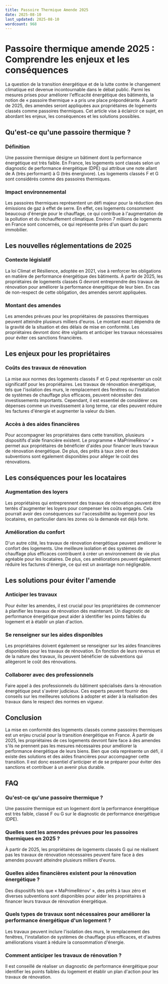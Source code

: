 ```yaml
---
title: Passoire Thermique Amende 2025
date: 2025-08-10
last_updated: 2025-08-10
wordcount: 968
---
```


# Passoire thermique amende 2025 : Comprendre les enjeux et les conséquences

La question de la transition énergétique et de la lutte contre le changement climatique est devenue incontournable dans le débat public. Parmi les mesures prises pour améliorer l'efficacité énergétique des bâtiments, la notion de « passoire thermique » a pris une place prépondérante. À partir de 2025, des amendes seront appliquées aux propriétaires de logements classés comme passoires thermiques. Cet article vise à éclaircir ce sujet, en abordant les enjeux, les conséquences et les solutions possibles.

## Qu'est-ce qu'une passoire thermique ?

### Définition

Une passoire thermique désigne un bâtiment dont la performance énergétique est très faible. En France, les logements sont classés selon un diagnostic de performance énergétique (DPE) qui attribue une note allant de A (très performant) à G (très énergivore). Les logements classés F et G sont considérés comme des passoires thermiques.

### Impact environnemental

Les passoires thermiques représentent un défi majeur pour la réduction des émissions de gaz à effet de serre. En effet, ces logements consomment beaucoup d'énergie pour le chauffage, ce qui contribue à l'augmentation de la pollution et du réchauffement climatique. Environ 7 millions de logements en France sont concernés, ce qui représente près d'un quart du parc immobilier.

## Les nouvelles réglementations de 2025

### Contexte législatif

La loi Climat et Résilience, adoptée en 2021, vise à renforcer les obligations en matière de performance énergétique des bâtiments. À partir de 2025, les propriétaires de logements classés G devront entreprendre des travaux de rénovation pour améliorer la performance énergétique de leur bien. En cas de non-respect de cette obligation, des amendes seront appliquées.

### Montant des amendes

Les amendes prévues pour les propriétaires de passoires thermiques peuvent atteindre plusieurs milliers d'euros. Le montant exact dépendra de la gravité de la situation et des délais de mise en conformité. Les propriétaires devront donc être vigilants et anticiper les travaux nécessaires pour éviter ces sanctions financières.

## Les enjeux pour les propriétaires

### Coûts des travaux de rénovation

La mise aux normes des logements classés F et G peut représenter un coût significatif pour les propriétaires. Les travaux de rénovation énergétique, tels que l'isolation des murs, le remplacement des fenêtres ou l'installation de systèmes de chauffage plus efficaces, peuvent nécessiter des investissements importants. Cependant, il est essentiel de considérer ces dépenses comme un investissement à long terme, car elles peuvent réduire les factures d'énergie et augmenter la valeur du bien.

### Accès à des aides financières

Pour accompagner les propriétaires dans cette transition, plusieurs dispositifs d'aide financière existent. Le programme « MaPrimeRénov' » permet aux propriétaires de bénéficier d'aides pour financer leurs travaux de rénovation énergétique. De plus, des prêts à taux zéro et des subventions sont également disponibles pour alléger le coût des rénovations.

## Les conséquences pour les locataires

### Augmentation des loyers

Les propriétaires qui entreprennent des travaux de rénovation peuvent être tentés d'augmenter les loyers pour compenser les coûts engagés. Cela pourrait avoir des conséquences sur l'accessibilité au logement pour les locataires, en particulier dans les zones où la demande est déjà forte.

### Amélioration du confort

D'un autre côté, les travaux de rénovation énergétique peuvent améliorer le confort des logements. Une meilleure isolation et des systèmes de chauffage plus efficaces contribuent à créer un environnement de vie plus agréable pour les locataires. De plus, ces améliorations peuvent également réduire les factures d'énergie, ce qui est un avantage non négligeable.

## Les solutions pour éviter l'amende

### Anticiper les travaux

Pour éviter les amendes, il est crucial pour les propriétaires de commencer à planifier les travaux de rénovation dès maintenant. Un diagnostic de performance énergétique peut aider à identifier les points faibles du logement et à établir un plan d'action.

### Se renseigner sur les aides disponibles

Les propriétaires doivent également se renseigner sur les aides financières disponibles pour les travaux de rénovation. En fonction de leurs revenus et de la nature des travaux, ils peuvent bénéficier de subventions qui allègeront le coût des rénovations.

### Collaborer avec des professionnels

Faire appel à des professionnels du bâtiment spécialisés dans la rénovation énergétique peut s'avérer judicieux. Ces experts peuvent fournir des conseils sur les meilleures solutions à adopter et aider à la réalisation des travaux dans le respect des normes en vigueur.

## Conclusion

La mise en conformité des logements classés comme passoires thermiques est un enjeu crucial pour la transition énergétique en France. À partir de 2025, les propriétaires de ces logements devront faire face à des amendes s'ils ne prennent pas les mesures nécessaires pour améliorer la performance énergétique de leurs biens. Bien que cela représente un défi, il existe des solutions et des aides financières pour accompagner cette transition. Il est donc essentiel d'anticiper et de se préparer pour éviter des sanctions et contribuer à un avenir plus durable.

## FAQ

### Qu'est-ce qu'une passoire thermique ?

Une passoire thermique est un logement dont la performance énergétique est très faible, classé F ou G sur le diagnostic de performance énergétique (DPE).

### Quelles sont les amendes prévues pour les passoires thermiques en 2025 ?

À partir de 2025, les propriétaires de logements classés G qui ne réalisent pas les travaux de rénovation nécessaires peuvent faire face à des amendes pouvant atteindre plusieurs milliers d'euros.

### Quelles aides financières existent pour la rénovation énergétique ?

Des dispositifs tels que « MaPrimeRénov' », des prêts à taux zéro et diverses subventions sont disponibles pour aider les propriétaires à financer leurs travaux de rénovation énergétique.

### Quels types de travaux sont nécessaires pour améliorer la performance énergétique d'un logement ?

Les travaux peuvent inclure l'isolation des murs, le remplacement des fenêtres, l'installation de systèmes de chauffage plus efficaces, et d'autres améliorations visant à réduire la consommation d'énergie.

### Comment anticiper les travaux de rénovation ?

Il est conseillé de réaliser un diagnostic de performance énergétique pour identifier les points faibles du logement et établir un plan d'action pour les travaux de rénovation.